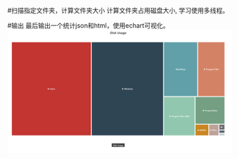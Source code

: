 #扫描指定文件夹，计算文件夹大小
计算文件夹占用磁盘大小, 学习使用多线程。

#输出
最后输出一个统计json和html，使用echart可视化。
<img src="https://raw.githubusercontent.com/otizis/diskScan/master/src/main/resource/shot.png">
